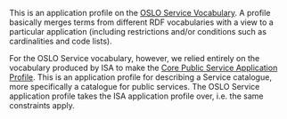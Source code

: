 This is an application profile on the [OSLO Service Vocabulary](https://data.vlaanderen.be/ns/dienst).
A profile basically merges terms from different RDF vocabularies with a view to a particular application 
(including restrictions and/or conditions such as cardinalities and code lists). 

For the OSLO Service vocabulary, however, we relied entirely on the vocabulary produced by ISA to make the 
[Core Public Service Application Profile](https://joinup.ec.europa.eu/release/core-public-service-vocabulary-application-profile-v20). This is an application profile for describing a 
Service catalogue, more specifically a catalogue for public services. The OSLO Service application profile takes the 
ISA application profile over, i.e. the same constraints apply.